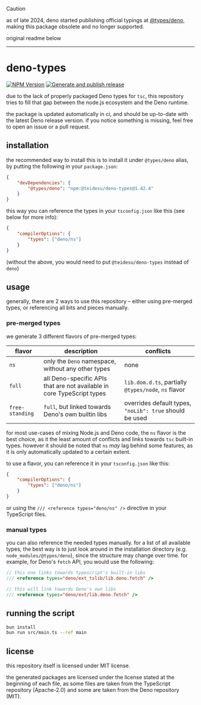 > [!CAUTION]
> as of late 2024, deno started publishing official typings at [@types/deno](https://npmjs.org/package/@types/deno),
> making this package obsolete and no longer supported. 

original readme below

---
# deno-types

[![NPM Version](https://img.shields.io/npm/v/%40teidesu%2Fdeno-types)](https://www.npmjs.com/package/@teidesu/deno-types)
[![Generate and publish release](https://github.com/teidesu/deno-types/actions/workflows/publish.yaml/badge.svg)](https://github.com/teidesu/deno-types/actions/workflows/publish.yaml)


due to the lack of properly packaged Deno types for `tsc`, this repository tries to fill that gap
between the node.js ecosystem and the Deno runtime.

the package is updated automatically in ci, and should be up-to-date with the latest Deno release version.
if you notice something is missing, feel free to open an issue or a pull request.

## installation

the recommended way to install this is to install it under `@types/deno` alias,
by putting the following in your `package.json`:

```json
{
    "devDependencies": {
        "@types/deno": "npm:@teidesu/deno-types@1.42.4"
    }
}
```

this way you can reference the types in your `tsconfig.json` like this (see below for more info):

```json
{
    "compilerOptions": {
        "types": ["deno/ns"]
    }
}
```

(without the above, you would need to put `@teidesu/deno-types` instead of `deno`)

## usage

generally, there are 2 ways to use this repository – either using
pre-merged types, or referencing all bits and pieces manually.

### pre-merged types

we generate 3 different flavors of pre-merged types:

| flavor          | description                                                            | conflicts                                               |
| --------------- | ---------------------------------------------------------------------- | ------------------------------------------------------- |
| `ns`            | only the `Deno` namespace, without any other types                     | none                                                    |
| `full`          | all Deno-specific APIs that are not available in core TypeScript types | `lib.dom.d.ts`, partially `@types/node`, `ns` flavor    |
| `free-standing` | `full`, but linked towards Deno's own builtin libs                     | overrides default types, `"noLib": true` should be used |

for most use-cases of mixing Node.js and Deno code, the `ns` flavor is the best choice, as it
the least amount of conflicts and links towards `tsc` built-in types. however it should be noted that
`ns` *may* lag behind some features, as it is only automatically updated to a certain extent.

to use a flavor, you can reference it in your `tsconfig.json` like this:

```json
{
    "compilerOptions": {
        "types": ["deno/ns"]
    }
}
```

or using the `/// <reference types="deno/ns" />` directive in your TypeScript files.

### manual types

you can also reference the needed types manually. for a list of all available types,
the best way is to just look around in the installation directory (e.g. `node_modules/@types/deno`),
since the structure may change over time. for example, for Deno's `fetch` API, you would use the following:

```ts
// this one links towards typescript's built-in libs
/// <reference types="deno/ext_tslib/lib.deno.fetch" />

// this will link towards Deno's own libs
/// <reference types="deno/ext/lib.deno.fetch" />
```

## running the script

```bash
bun install
bun run src/main.ts --ref main
```

## license

this repository itself is licensed under MIT license.

the generated packages are licensed under the license stated at the beginning of each file,
as some files are taken from the TypeScript repository (Apache-2.0) and some are taken from
the Deno repository (MIT).
